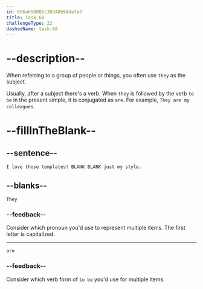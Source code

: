 ```yaml
---
id: 656ab50005c38348b94da7a3
title: Task 68
challengeType: 22
dashedName: task-68
---
```


# --description--

When referring to a group of people or things, you often use `they` as the subject.

Usually, after a subject there's a verb. When `they` is followed by the verb `to be` in the present simple, it is conjugated as `are`. For example, `They are my colleagues`.

# --fillInTheBlank--

## --sentence--

`I love those templates! BLANK BLANK just my style.`

## --blanks--

`They`

### --feedback--

Consider which pronoun you'd use to represent multiple items. The first letter is capitalized.

---

`are`

### --feedback--

Consider which verb form of `to be` you'd use for multiple items.
